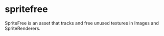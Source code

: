 # spritefree
SpriteFree is an asset that tracks and free unused textures in Images and SpriteRenderers.
